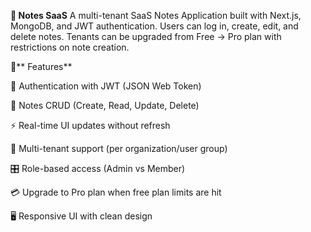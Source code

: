 **📒 Notes SaaS**
A multi-tenant SaaS Notes Application built with Next.js, MongoDB, and JWT authentication.
Users can log in, create, edit, and delete notes. Tenants can be upgraded from Free → Pro plan with restrictions on note creation.

🚀** Features**

🔑 Authentication with JWT (JSON Web Token)

📝 Notes CRUD (Create, Read, Update, Delete)

⚡ Real-time UI updates without refresh

👥 Multi-tenant support (per organization/user group)

🎛️ Role-based access (Admin vs Member)

💳 Upgrade to Pro plan when free plan limits are hit

🖥️ Responsive UI with clean design
